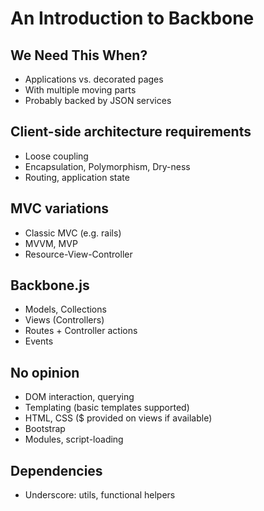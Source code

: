 An Introduction to Backbone
===========================

We Need This When?
-------------

* Applications vs. decorated pages
* With multiple moving parts
* Probably backed by JSON services


Client-side architecture requirements
-------------------------------------

* Loose coupling
* Encapsulation, Polymorphism, Dry-ness
* Routing, application state

MVC variations
--------------

* Classic MVC (e.g. rails)
* MVVM, MVP
* Resource-View-Controller

Backbone.js
-----------

* Models, Collections
* Views (Controllers)
* Routes + Controller actions
* Events

No opinion
----------

* DOM interaction, querying
* Templating (basic templates supported)
* HTML, CSS ($ provided on views if available)
* Bootstrap
* Modules, script-loading

Dependencies
------------

* Underscore: utils, functional helpers
